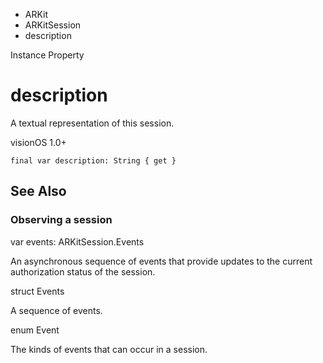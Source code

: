 

- ARKit
- ARKitSession
-  description 

Instance Property

# description

A textual representation of this session.

visionOS 1.0+

``` source
final var description: String { get }
```

## See Also

### Observing a session

var events: ARKitSession.Events

An asynchronous sequence of events that provide updates to the current authorization status of the session.

struct Events

A sequence of events.

enum Event

The kinds of events that can occur in a session.

